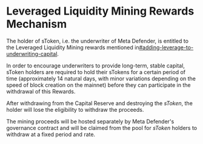 # Leveraged Liquidity Mining Rewards Mechanism

The holder of sToken, i.e. the underwriter of Meta Defender, is entitled to the Leveraged Liquidity Mining rewards mentioned in[#adding-leverage-to-underwriting-capital](../project-architecture/underwriting-and-leveraged-mining.md#adding-leverage-to-underwriting-capital "mention").

In order to encourage underwriters to provide long-term, stable capital, sToken holders are required to hold their sTokens for a certain period of time (approximately 14 natural days, with minor variations depending on the speed of block creation on the mainnet) before they can participate in the withdrawal of this Rewards.

After withdrawing from the Capital Reserve and destroying the _sToken_, the holder will lose the eligibility to withdraw the proceeds.

The mining proceeds will be hosted separately by Meta Defender's governance contract and will be claimed from the pool for _sToken_ holders to withdraw at a fixed period and rate.
